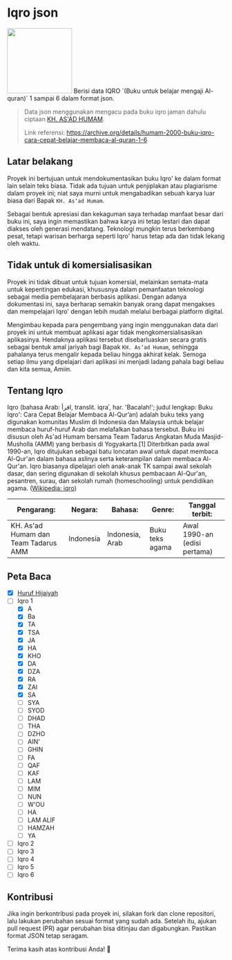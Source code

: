 # Iqro json
<img src="https://upload.wikimedia.org/wikipedia/id/7/7a/Cover_of_Iqro.jpg" height="150" />
Berisi data IQRO `(Buku untuk belajar mengaji Al-quran)` 1 sampai 6 dalam format json.

> Data json menggunakan mengacu pada buku iqro jaman dahulu ciptaan [KH. AS'AD HUMAM](https://id.wikipedia.org/wiki/As%27ad_Humam).
> 
> Link referensi: https://archive.org/details/humam-2000-buku-iqro-cara-cepat-belajar-membaca-al-quran-1-6

## Latar belakang
Proyek ini bertujuan untuk mendokumentasikan buku Iqro' ke dalam format lain selain teks biasa. Tidak ada tujuan untuk penjiplakan atau plagiarisme dalam proyek ini; niat saya murni untuk mengabadikan sebuah karya luar biasa dari Bapak `KH. As‘ad Humam`.

Sebagai bentuk apresiasi dan kekaguman saya terhadap manfaat besar dari buku ini, saya ingin memastikan bahwa karya ini tetap lestari dan dapat diakses oleh generasi mendatang. Teknologi mungkin terus berkembang pesat, tetapi warisan berharga seperti Iqro' harus tetap ada dan tidak lekang oleh waktu.

## Tidak untuk di komersialisasikan
Proyek ini tidak dibuat untuk tujuan komersial, melainkan semata-mata untuk kepentingan edukasi, khususnya dalam pemanfaatan teknologi sebagai media pembelajaran berbasis aplikasi. Dengan adanya dokumentasi ini, saya berharap semakin banyak orang dapat mengakses dan mempelajari Iqro' dengan lebih mudah melalui berbagai platform digital.

Mengimbau kepada para pengembang yang ingin menggunakan data dari proyek ini untuk membuat aplikasi agar tidak mengkomersialisasikan aplikasinya. Hendaknya aplikasi tersebut disebarluaskan secara gratis sebagai bentuk amal jariyah bagi Bapak `KH. As‘ad Humam`, sehingga pahalanya terus mengalir kepada beliau hingga akhirat kelak. Semoga setiap ilmu yang dipelajari dari aplikasi ini menjadi ladang pahala bagi beliau dan kita semua, Amiin.

## Tentang Iqro
Iqro (bahasa Arab: اقرأ, translit. iqraʾ, har. 'Bacalah!'; judul lengkap: Buku Iqro': Cara Cepat Belajar Membaca Al-Qur’an) adalah buku teks yang digunakan komunitas Muslim di Indonesia dan Malaysia untuk belajar membaca huruf-huruf Arab dan melafalkan bahasa tersebut. Buku ini disusun oleh As'ad Humam bersama Team Tadarus Angkatan Muda Masjid-Musholla (AMM) yang berbasis di Yogyakarta.[1] Diterbitkan pada awal 1990-an, Iqro ditujukan sebagai batu loncatan awal untuk dapat membaca Al-Qur'an dalam bahasa aslinya serta keterampilan dalam membaca Al-Qur'an. Iqro biasanya dipelajari oleh anak-anak TK sampai awal sekolah dasar, dan sering digunakan di sekolah khusus pembacaan Al-Qur'an, pesantren, surau, dan sekolah rumah (homeschooling) untuk pendidikan agama. ([Wikipedia: iqro](https://id.wikipedia.org/wiki/Iqro))

| **Pengarang:** | **Negara:** |  **Bahasa:** | **Genre:** | **Tanggal terbit:** |
| -------------- | ----------- | ------------ | ---------- | ------------------- |
| KH. As'ad Humam dan Team Tadarus AMM |  Indonesia | Indonesia, Arab | Buku teks agama | Awal 1990-an (edisi pertama) |

## Peta Baca
- [x] [Huruf Hijaiyah](https://github.com/dyazincahya/iqro-json/blob/main/0_hijaiyah.json)
- [ ] Iqro 1
    - [x] A
    - [x] Ba
    - [x] TA
    - [x] TSA
    - [x] JA
    - [x] HA
    - [x] KHO
    - [x] DA
    - [x] DZA
    - [x] RA
    - [x] ZAI
    - [x] SA
    - [ ] SYA
    - [ ] SYOD
    - [ ] DHAD
    - [ ] THA
    - [ ] DZHO
    - [ ] AIN'
    - [ ] GHIN
    - [ ] FA
    - [ ] QAF
    - [ ] KAF
    - [ ] LAM
    - [ ] MIM
    - [ ] NUN
    - [ ] W'OU
    - [ ] HA
    - [ ] LAM ALIF
    - [ ] HAMZAH
    - [ ] YA
- [ ] Iqro 2
- [ ] Iqro 3
- [ ] Iqro 4
- [ ] Iqro 5
- [ ] Iqro 6

## Kontribusi
Jika ingin berkontribusi pada proyek ini, silakan fork dan clone repositori, lalu lakukan perubahan sesuai format yang sudah ada. Setelah itu, ajukan pull request (PR) agar perubahan bisa ditinjau dan digabungkan. Pastikan format JSON tetap seragam.

Terima kasih atas kontribusi Anda! 🚀


